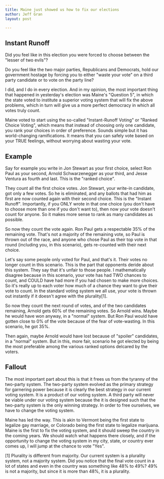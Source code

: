 ```yaml
---
title: Maine just showed us how to fix our elections
author: Jeff Gran
layout: post

---
```



## Instant Runoff

Did you feel like in this election you were forced to choose between the "lesser of two evils"?

Do you feel like the two major parties, Republicans and Democrats, hold our government hostage by forcing you to either "waste your vote" on a third party candidate or to vote on the party line?

I did, and I do in every election. And in my opinion, the most important thing that happened in yesterday's election was Maine's "Question 5", in which the state voted to institute a superior voting system that will fix the above problems, which in turn will give us a more perfect democracy in which all votes truly count.

Maine voted to start using the so-called "Instant-Runoff Voting" or "Ranked Choice Voting", which means that instead of choosing only one candidate, you rank your choices in order of preference. Sounds simple but it has world-changing ramifications. It means that you can safely vote based on your TRUE feelings, without worrying about wasting your vote.

## Example

Say for example you write in Jon Stewart as your first choice, select Ron Paul as your second, Arnold Schwarzenegger as your third, and Jesse Ventura as fourth and last. This is the "ranked choice".

They count all the first choice votes. Jon Stewart, your write-in candidate, got only a few votes. So he is eliminated, and any ballots that had him as first are now counted again with their second choice. This is the "Instant Runoff". Importantly, if you ONLY wrote in that one choice (you don't have to choose more than one if you don't want to), then now your vote doesn't count for anyone. So it makes more sense to rank as many candidates as possible.

So now they count the vote again. Ron Paul gets a respectable 35% of the remaining vote. That's not a majority of the remaining vote, so Paul is thrown out of the race, and anyone who chose Paul as their top vote in that round (including you, in this scenario), gets re-counted with their next choice.

Let's say some people only voted for Paul, and that's it. Their votes no longer count in this scenario. This is the part that opponents deride about this system. They say that it's unfair to those people. I mathematically disagree because in this scenario, your vote has had TWO chances to count, and COULD have had more if you had chosen to make more choices. So it's really up to each voter how much of a chance they want to give their vote to count. In the standard voting system we all use, your vote is thrown out instantly if it doesn't agree with the plurality[1].

So now they count the next round of votes, and of the two candidates remaining, Arnold gets 60% of the remaining votes. So Arnold wins. Maybe he would have won anyway, in a "normal" system. But Ron Paul would have gotten close to 0% of the vote because of the fear of vote-wasting. In this scenario, he got 35%.

Then again, maybe Arnold would have lost because of "spoiler" candidates, in a "normal" system. But in this, more fair, scenario he got elected by being the most preferable among the various ranked options delcared by the voters.

## Fallout

The most important part about this is that it frees us from the tyranny of the two-party system. The two-party system evolved as the primary strategy for garnering power because it is clearly the best strategy in our current voting system. It is a product of our voting system. A third party will never be viable under our voting system because the it is designed such that the two-party system is the only winning strategy. In order to free ourselves, we have to change the voting system.

Maine has led the way. This is akin to Vermont being the first state to legalize gay marriage, or Colorado being the first state to legalize marijuana. Maine is the first to fix the voting system, and it should sweep the country in the coming years. We should watch what happens there closely, and if the opportunity to change the voting system in my city, state, or country ever comes up, I will jump at the chance to vote "Yes".


[1] Plurality is different from majority. Our current system is a plurality system, not a majority system. Did you notice that the final vote count in a lot of states and even in the country was something like 48% to 49%? 49% is not a majority, but since it is more than 48%, it is a plurality.
